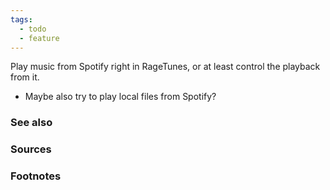 ```yaml
---
tags:
  - todo
  - feature
---
```

Play music from Spotify right in RageTunes, or at least control the playback from it.

- Maybe also try to play local files from Spotify? 
### See also

### Sources

### Footnotes